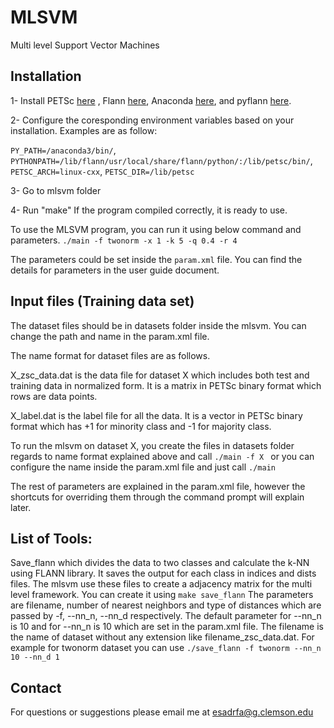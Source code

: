 # MLSVM
Multi level Support Vector Machines

Installation
-------------
1- Install PETSc [here](https://www.mcs.anl.gov/petsc/documentation/installation.html) ,
Flann [here](http://www.cs.ubc.ca/research/flann), Anaconda [here](https://www.continuum.io/downloads), and pyflann [here](https://github.com/primetang/pyflann).

2- Configure the coresponding environment variables based on your installation. 
Examples are as follow:

`PY_PATH=/anaconda3/bin/`,  `PYTHONPATH=/lib/flann/usr/local/share/flann/python/:/lib/petsc/bin/`, `PETSC_ARCH=linux-cxx`, `PETSC_DIR=/lib/petsc`

3- Go to mlsvm folder

4- Run "make"
If the program compiled correctly, it is ready to use.

To use the MLSVM program, you can run it using below command and parameters. 
`./main -f twonorm -x 1 -k 5 -q 0.4 -r 4`

The parameters could be set inside the `param.xml` file. You can find the details for parameters in the user guide document.

Input files (Training data set)
-------------
The dataset files should be in datasets folder inside the mlsvm. You can change the path and name in the param.xml file.

The name format for dataset files are as follows.

X_zsc_data.dat is the data file for dataset X which includes both test and training data in normalized form. It is a matrix in PETSc binary format which rows are data points.

X_label.dat is the label file for all the data. It is a vector in PETSc binary format which has +1 for minority class and -1 for majority class.

To run the mlsvm on dataset X, you create the files in datasets folder regards to name format explained above and call `./main -f X ` or you can configure the name inside the param.xml file and just call `./main`

The rest of parameters are explained in the param.xml file, however the shortcuts for overriding them through the command prompt will explain later.


List of Tools:
-------------
Save_flann which divides the data to two classes and calculate the k-NN using FLANN library. It saves the output for each class in indices and dists files. The mlsvm use these files to create a adjacency matrix for the multi level framework.
You can create it using 
`make save_flann`
The parameters are filename, number of nearest neighbors and type of distances which are passed by -f, --nn_n, --nn_d respectively.
The default parameter for --nn_n is 10 and for --nn_n is 10 which are set in the param.xml file.
The filename is the name of dataset without any extension like filename_zsc_data.dat.
For example for twonorm dataset you can use `./save_flann -f twonorm --nn_n 10 --nn_d 1`



Contact
-------------
For questions or suggestions please email me at esadrfa@g.clemson.edu 





